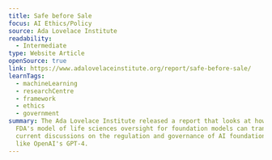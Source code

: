 ```yaml
---
title: Safe before Sale
focus: AI Ethics/Policy
source: Ada Lovelace Institute
readability:
  - Intermediate
type: Website Article
openSource: true
link: https://www.adalovelaceinstitute.org/report/safe-before-sale/
learnTags:
  - machineLearning
  - researchCentre
  - framework
  - ethics
  - government
summary: The Ada Lovelace Institute released a report that looks at how the
  FDA's model of life sciences oversight for foundation models can translate to
  current discussions on the regulation and governance of AI foundation models,
  like OpenAI's GPT-4.
---
```


